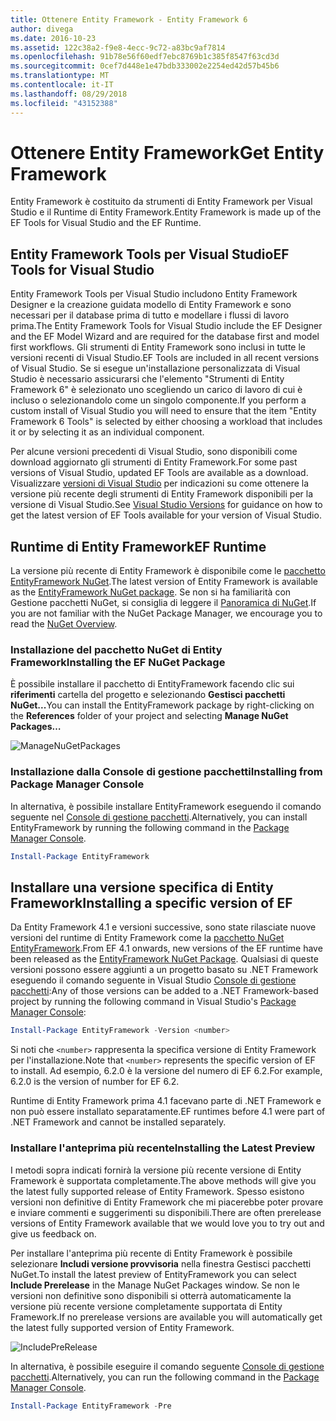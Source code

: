 ```yaml
---
title: Ottenere Entity Framework - Entity Framework 6
author: divega
ms.date: 2016-10-23
ms.assetid: 122c38a2-f9e8-4ecc-9c72-a83bc9af7814
ms.openlocfilehash: 91b78e56f60edf7ebc8769b1c385f8547f63cd3d
ms.sourcegitcommit: 0cef7d448e1e47bdb333002e2254ed42d57b45b6
ms.translationtype: MT
ms.contentlocale: it-IT
ms.lasthandoff: 08/29/2018
ms.locfileid: "43152388"
---
```

# <a name="get-entity-framework"></a><span data-ttu-id="9e667-102">Ottenere Entity Framework</span><span class="sxs-lookup"><span data-stu-id="9e667-102">Get Entity Framework</span></span>
<span data-ttu-id="9e667-103">Entity Framework è costituito da strumenti di Entity Framework per Visual Studio e il Runtime di Entity Framework.</span><span class="sxs-lookup"><span data-stu-id="9e667-103">Entity Framework is made up of the EF Tools for Visual Studio and the EF Runtime.</span></span>

## <a name="ef-tools-for-visual-studio"></a><span data-ttu-id="9e667-104">Entity Framework Tools per Visual Studio</span><span class="sxs-lookup"><span data-stu-id="9e667-104">EF Tools for Visual Studio</span></span>

<span data-ttu-id="9e667-105">Entity Framework Tools per Visual Studio includono Entity Framework Designer e la creazione guidata modello di Entity Framework e sono necessari per il database prima di tutto e modellare i flussi di lavoro prima.</span><span class="sxs-lookup"><span data-stu-id="9e667-105">The Entity Framework Tools for Visual Studio include the EF Designer and the EF Model Wizard and are required for the database first and model first workflows.</span></span> <span data-ttu-id="9e667-106">Gli strumenti di Entity Framework sono inclusi in tutte le versioni recenti di Visual Studio.</span><span class="sxs-lookup"><span data-stu-id="9e667-106">EF Tools are included in all recent versions of Visual Studio.</span></span> <span data-ttu-id="9e667-107">Se si esegue un'installazione personalizzata di Visual Studio è necessario assicurarsi che l'elemento "Strumenti di Entity Framework 6" è selezionato uno scegliendo un carico di lavoro di cui è incluso o selezionandolo come un singolo componente.</span><span class="sxs-lookup"><span data-stu-id="9e667-107">If you perform a custom install of Visual Studio you will need to ensure that the item "Entity Framework 6 Tools" is selected by either choosing a workload that includes it or by selecting it as an individual component.</span></span>

<span data-ttu-id="9e667-108">Per alcune versioni precedenti di Visual Studio, sono disponibili come download aggiornato gli strumenti di Entity Framework.</span><span class="sxs-lookup"><span data-stu-id="9e667-108">For some past versions of Visual Studio, updated EF Tools are available as a download.</span></span> <span data-ttu-id="9e667-109">Visualizzare [versioni di Visual Studio](~/ef6/what-is-new/visual-studio.md) per indicazioni su come ottenere la versione più recente degli strumenti di Entity Framework disponibili per la versione di Visual Studio.</span><span class="sxs-lookup"><span data-stu-id="9e667-109">See [Visual Studio Versions](~/ef6/what-is-new/visual-studio.md) for guidance on how to get the latest version of EF Tools available for your version of Visual Studio.</span></span>

## <a name="ef-runtime"></a><span data-ttu-id="9e667-110">Runtime di Entity Framework</span><span class="sxs-lookup"><span data-stu-id="9e667-110">EF Runtime</span></span>

<span data-ttu-id="9e667-111">La versione più recente di Entity Framework è disponibile come le [pacchetto EntityFramework NuGet](http://nuget.org/packages/EntityFramework/).</span><span class="sxs-lookup"><span data-stu-id="9e667-111">The latest version of Entity Framework is available as the [EntityFramework NuGet package](http://nuget.org/packages/EntityFramework/).</span></span> <span data-ttu-id="9e667-112">Se non si ha familiarità con Gestione pacchetti NuGet, si consiglia di leggere il [Panoramica di NuGet](https://docs.microsoft.com/nuget/consume-packages/overview-and-workflow).</span><span class="sxs-lookup"><span data-stu-id="9e667-112">If you are not familiar with the NuGet Package Manager, we encourage you to read the [NuGet Overview](https://docs.microsoft.com/nuget/consume-packages/overview-and-workflow).</span></span>

### <a name="installing-the-ef-nuget-package"></a><span data-ttu-id="9e667-113">Installazione del pacchetto NuGet di Entity Framework</span><span class="sxs-lookup"><span data-stu-id="9e667-113">Installing the EF NuGet Package</span></span>

<span data-ttu-id="9e667-114">È possibile installare il pacchetto di EntityFramework facendo clic sui **riferimenti** cartella del progetto e selezionando **Gestisci pacchetti NuGet...**</span><span class="sxs-lookup"><span data-stu-id="9e667-114">You can install the EntityFramework package by right-clicking on the **References** folder of your project and selecting **Manage NuGet Packages…**</span></span>

![ManageNuGetPackages](~/ef6/media/managenugetpackages.png)

### <a name="installing-from-package-manager-console"></a><span data-ttu-id="9e667-116">Installazione dalla Console di gestione pacchetti</span><span class="sxs-lookup"><span data-stu-id="9e667-116">Installing from Package Manager Console</span></span>

<span data-ttu-id="9e667-117">In alternativa, è possibile installare EntityFramework eseguendo il comando seguente nel [Console di gestione pacchetti](http://docs.nuget.org/docs/start-here/using-the-package-manager-console).</span><span class="sxs-lookup"><span data-stu-id="9e667-117">Alternatively, you can install EntityFramework by running the following command in the [Package Manager Console](http://docs.nuget.org/docs/start-here/using-the-package-manager-console).</span></span>

``` powershell
Install-Package EntityFramework
```

## <a name="installing-a-specific-version-of-ef"></a><span data-ttu-id="9e667-118">Installare una versione specifica di Entity Framework</span><span class="sxs-lookup"><span data-stu-id="9e667-118">Installing a specific version of EF</span></span>

<span data-ttu-id="9e667-119">Da Entity Framework 4.1 e versioni successive, sono state rilasciate nuove versioni del runtime di Entity Framework come la [pacchetto NuGet EntityFramework](https://www.nuget.org/packages/EntityFramework/).</span><span class="sxs-lookup"><span data-stu-id="9e667-119">From EF 4.1 onwards, new versions of the EF runtime have been released as the [EntityFramework NuGet Package](https://www.nuget.org/packages/EntityFramework/).</span></span> <span data-ttu-id="9e667-120">Qualsiasi di queste versioni possono essere aggiunti a un progetto basato su .NET Framework eseguendo il comando seguente in Visual Studio [Console di gestione pacchetti](http://docs.nuget.org/docs/start-here/using-the-package-manager-console):</span><span class="sxs-lookup"><span data-stu-id="9e667-120">Any of those versions can be added to a .NET Framework-based project by running the following command in Visual Studio's [Package Manager Console](http://docs.nuget.org/docs/start-here/using-the-package-manager-console):</span></span>

``` powershell
Install-Package EntityFramework -Version <number>
```

<span data-ttu-id="9e667-121">Si noti che `<number>` rappresenta la specifica versione di Entity Framework per l'installazione.</span><span class="sxs-lookup"><span data-stu-id="9e667-121">Note that `<number>` represents the specific version of EF to install.</span></span> <span data-ttu-id="9e667-122">Ad esempio, 6.2.0 è la versione del numero di EF 6.2.</span><span class="sxs-lookup"><span data-stu-id="9e667-122">For example, 6.2.0 is the version of number for EF 6.2.</span></span>   

<span data-ttu-id="9e667-123">Runtime di Entity Framework prima 4.1 facevano parte di .NET Framework e non può essere installato separatamente.</span><span class="sxs-lookup"><span data-stu-id="9e667-123">EF runtimes before 4.1 were part of .NET Framework and cannot be installed separately.</span></span>

### <a name="installing-the-latest-preview"></a><span data-ttu-id="9e667-124">Installare l'anteprima più recente</span><span class="sxs-lookup"><span data-stu-id="9e667-124">Installing the Latest Preview</span></span>

<span data-ttu-id="9e667-125">I metodi sopra indicati fornirà la versione più recente versione di Entity Framework è supportata completamente.</span><span class="sxs-lookup"><span data-stu-id="9e667-125">The above methods will give you the latest fully supported release of Entity Framework.</span></span> <span data-ttu-id="9e667-126">Spesso esistono versioni non definitive di Entity Framework che mi piacerebbe poter provare e inviare commenti e suggerimenti su disponibili.</span><span class="sxs-lookup"><span data-stu-id="9e667-126">There are often prerelease versions of Entity Framework available that we would love you to try out and give us feedback on.</span></span>

<span data-ttu-id="9e667-127">Per installare l'anteprima più recente di Entity Framework è possibile selezionare **Includi versione provvisoria** nella finestra Gestisci pacchetti NuGet.</span><span class="sxs-lookup"><span data-stu-id="9e667-127">To install the latest preview of EntityFramework you can select **Include Prerelease** in the Manage NuGet Packages window.</span></span> <span data-ttu-id="9e667-128">Se non le versioni non definitive sono disponibili si otterrà automaticamente la versione più recente versione completamente supportata di Entity Framework.</span><span class="sxs-lookup"><span data-stu-id="9e667-128">If no prerelease versions are available you will automatically get the latest fully supported version of Entity Framework.</span></span>

![IncludePreRelease](~/ef6/media/includeprerelease.png)

<span data-ttu-id="9e667-130">In alternativa, è possibile eseguire il comando seguente [Console di gestione pacchetti](http://docs.nuget.org/docs/start-here/using-the-package-manager-console).</span><span class="sxs-lookup"><span data-stu-id="9e667-130">Alternatively, you can run the following command in the [Package Manager Console](http://docs.nuget.org/docs/start-here/using-the-package-manager-console).</span></span>

``` powershell
Install-Package EntityFramework -Pre
```
